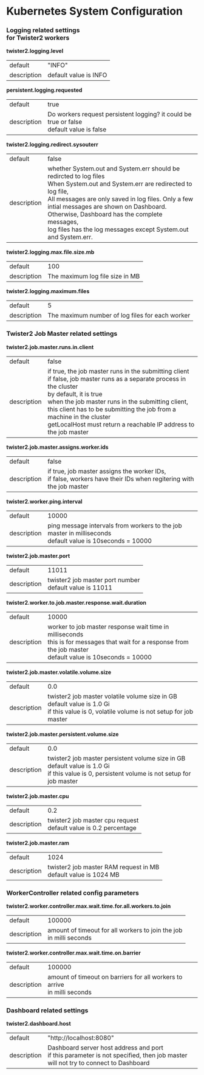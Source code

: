 # Kubernetes System Configuration



### Logging related settings<br/>for Twister2 workers
**twister2.logging.level**
<table><tr><td>default</td><td>"INFO"</td><tr><td>description</td><td>default value is INFO</td></table>

**persistent.logging.requested**
<table><tr><td>default</td><td>true</td><tr><td>description</td><td>Do workers request persistent logging? it could be true or false<br/>default value is false</td></table>

**twister2.logging.redirect.sysouterr**
<table><tr><td>default</td><td>false</td><tr><td>description</td><td>whether System.out and System.err should be redircted to log files<br/>When System.out and System.err are redirected to log file, <br/>All messages are only saved in log files. Only a few intial messages are shown on Dashboard.<br/>Otherwise, Dashboard has the complete messages,<br/>log files has the log messages except System.out and System.err.</td></table>

**twister2.logging.max.file.size.mb**
<table><tr><td>default</td><td>100</td><tr><td>description</td><td>The maximum log file size in MB</td></table>

**twister2.logging.maximum.files**
<table><tr><td>default</td><td>5</td><tr><td>description</td><td>The maximum number of log files for each worker</td></table>

### Twister2 Job Master related settings
**twister2.job.master.runs.in.client**
<table><tr><td>default</td><td>false</td><tr><td>description</td><td>if true, the job master runs in the submitting client<br/>if false, job master runs as a separate process in the cluster <br/>by default, it is true<br/>when the job master runs in the submitting client,<br/>this client has to be submitting the job from a machine in the cluster<br/>getLocalHost must return a reachable IP address to the job master</td></table>

**twister2.job.master.assigns.worker.ids**
<table><tr><td>default</td><td>false</td><tr><td>description</td><td>if true, job master assigns the worker IDs,<br/>if false, workers have their IDs when regitering with the job master</td></table>

**twister2.worker.ping.interval**
<table><tr><td>default</td><td>10000</td><tr><td>description</td><td>ping message intervals from workers to the job master in milliseconds<br/>default value is 10seconds = 10000</td></table>

**twister2.job.master.port**
<table><tr><td>default</td><td>11011</td><tr><td>description</td><td>twister2 job master port number<br/>default value is 11011</td></table>

**twister2.worker.to.job.master.response.wait.duration**
<table><tr><td>default</td><td>10000</td><tr><td>description</td><td>worker to job master response wait time in milliseconds<br/>this is for messages that wait for a response from the job master<br/>default value is 10seconds = 10000</td></table>

**twister2.job.master.volatile.volume.size**
<table><tr><td>default</td><td>0.0</td><tr><td>description</td><td>twister2 job master volatile volume size in GB<br/>default value is 1.0 Gi<br/>if this value is 0, volatile volume is not setup for job master</td></table>

**twister2.job.master.persistent.volume.size**
<table><tr><td>default</td><td>0.0</td><tr><td>description</td><td>twister2 job master persistent volume size in GB<br/>default value is 1.0 Gi<br/>if this value is 0, persistent volume is not setup for job master</td></table>

**twister2.job.master.cpu**
<table><tr><td>default</td><td>0.2</td><tr><td>description</td><td>twister2 job master cpu request<br/>default value is 0.2 percentage</td></table>

**twister2.job.master.ram**
<table><tr><td>default</td><td>1024</td><tr><td>description</td><td>twister2 job master RAM request in MB<br/>default value is 1024 MB</td></table>

### WorkerController related config parameters
**twister2.worker.controller.max.wait.time.for.all.workers.to.join**
<table><tr><td>default</td><td>100000</td><tr><td>description</td><td>amount of timeout for all workers to join the job<br/>in milli seconds</td></table>

**twister2.worker.controller.max.wait.time.on.barrier**
<table><tr><td>default</td><td>100000</td><tr><td>description</td><td>amount of timeout on barriers for all workers to arrive<br/>in milli seconds</td></table>

### Dashboard related settings
**twister2.dashboard.host**
<table><tr><td>default</td><td>"http://localhost:8080"</td><tr><td>description</td><td>Dashboard server host address and port<br/>if this parameter is not specified, then job master will not try to connect to Dashboard</td></table>

